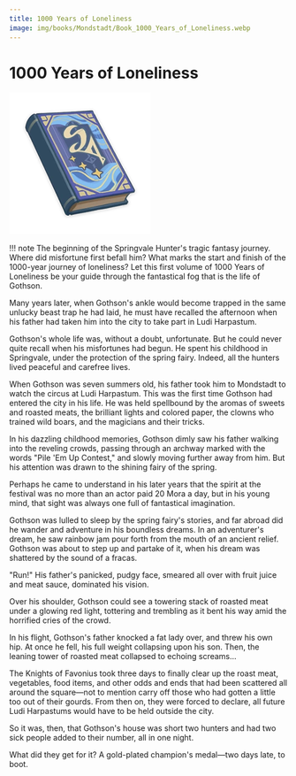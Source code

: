 ```yaml
---
title: 1000 Years of Loneliness
image: img/books/Mondstadt/Book_1000_Years_of_Loneliness.webp
---
```


# 1000 Years of Loneliness  

![Book Image](../../img/books/Mondstadt/Book_1000_Years_of_Loneliness.webp)

!!! note
    The beginning of the Springvale Hunter's tragic fantasy journey. Where did misfortune first befall him? What marks the start and finish of the 1000-year journey of loneliness? Let this first volume of 1000 Years of Loneliness be your guide through the fantastical fog that is the life of Gothson.
  
Many years later, when Gothson's ankle would become trapped in the same unlucky beast trap he had laid, he must have recalled the afternoon when his father had taken him into the city to take part in Ludi Harpastum.  
  
Gothson's whole life was, without a doubt, unfortunate. But he could never quite recall when his misfortunes had begun. He spent his childhood in Springvale, under the protection of the spring fairy. Indeed, all the hunters lived peaceful and carefree lives.  
  
When Gothson was seven summers old, his father took him to Mondstadt to watch the circus at Ludi Harpastum. This was the first time Gothson had entered the city in his life. He was held spellbound by the aromas of sweets and roasted meats, the brilliant lights and colored paper, the clowns who trained wild boars, and the magicians and their tricks.  
  
In his dazzling childhood memories, Gothson dimly saw his father walking into the reveling crowds, passing through an archway marked with the words "Pile 'Em Up Contest," and slowly moving further away from him. But his attention was drawn to the shining fairy of the spring.  
  
Perhaps he came to understand in his later years that the spirit at the festival was no more than an actor paid 20 Mora a day, but in his young mind, that sight was always one full of fantastical imagination.  
  
Gothson was lulled to sleep by the spring fairy's stories, and far abroad did he wander and adventure in his boundless dreams. In an adventurer's dream, he saw rainbow jam pour forth from the mouth of an ancient relief. Gothson was about to step up and partake of it, when his dream was shattered by the sound of a fracas.  
  
"Run!" His father's panicked, pudgy face, smeared all over with fruit juice and meat sauce, dominated his vision.  
  
Over his shoulder, Gothson could see a towering stack of roasted meat under a glowing red light, tottering and trembling as it bent his way amid the horrified cries of the crowd.  
  
In his flight, Gothson's father knocked a fat lady over, and threw his own hip. At once he fell, his full weight collapsing upon his son. Then, the leaning tower of roasted meat collapsed to echoing screams...  
  
The Knights of Favonius took three days to finally clear up the roast meat, vegetables, food items, and other odds and ends that had been scattered all around the square—not to mention carry off those who had gotten a little too out of their gourds. From then on, they were forced to declare, all future Ludi Harpastums would have to be held outside the city.  
  
So it was, then, that Gothson's house was short two hunters and had two sick people added to their number, all in one night.  
  
What did they get for it? A gold-plated champion's medal—two days late, to boot.